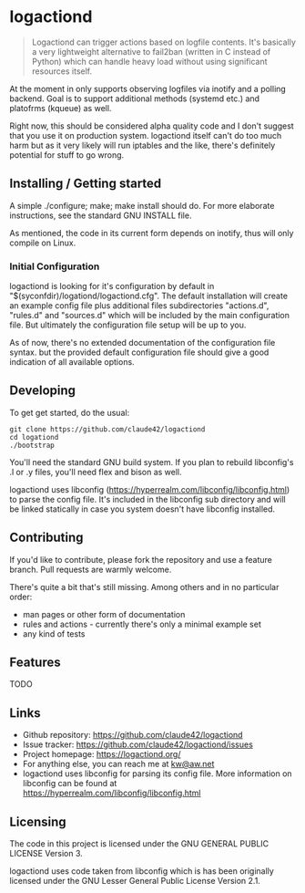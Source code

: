 # logactiond
>Logactiond can trigger actions based on logfile contents. It's basically a
very lightweight alternative to fail2ban (written in C instead of Python) which
can handle heavy load without using significant resources itself.

At the moment in only supports observing logfiles via inotify and a polling
backend. Goal is to support additional methods (systemd etc.) and platofrms
(kqueue) as well.

Right now, this should be considered alpha quality code and I don't suggest
that you use it on production system. logactiond itself can't do too much harm
but as it very likely will run iptables and the like, there's definitely
potential for stuff to go wrong.

## Installing / Getting started

A simple ./configure; make; make install should do. For more elaborate
instructions, see the standard GNU INSTALL file.

As mentioned, the code in its current form depends on inotify, thus will only
compile on Linux.

### Initial Configuration

logactiond is looking for it's configuration by default in
"$(syconfdir)/logationd/logactiond.cfg". The default installation will create
an example config file plus additional files subdirectories "actions.d",
"rules.d" and "sources.d" which will be included by the main configuration
file. But ultimately the configuration file setup will be up to you.

As of now, there's no extended documentation of the configuration file syntax.
but the provided default configuration file should give a good indication of
all available options.

## Developing

To get get started, do the usual:

```shell
git clone https://github.com/claude42/logactiond
cd logationd
./bootstrap
```
You'll need the standard GNU build system. If you plan to rebuild libconfig's
.l or .y files, you'll need flex and bison as well.

logactiond uses libconfig (https://hyperrealm.com/libconfig/libconfig.html)
to parse the config file. It's included in the libconfig sub directory and
will be linked statically in case you system doesn't have libconfig installed.

## Contributing

If you'd like to contribute, please fork the repository and use a feature
branch. Pull requests are warmly welcome.

There's quite a bit that's still missing. Among others and in no particular
order:
* man pages or other form of documentation
* rules and actions - currently there's only a minimal example set
* any kind of tests

## Features

TODO



## Links

- Github repository: https://github.com/claude42/logactiond
- Issue tracker: https://github.com/claude42/logactiond/issues
- Project homepage: https://logactiond.org/
- For anything else, you can reach me at kw@aw.net
- logactiond uses libconfig for parsing its config file. More information on
  libconfig can be found at https://hyperrealm.com/libconfig/libconfig.html


## Licensing

The code in this project is licensed under the GNU GENERAL PUBLIC LICENSE
Version 3. 

logactiond uses code taken from libconfig which is has been originally
licensed under the GNU Lesser General Public License Version 2.1.
